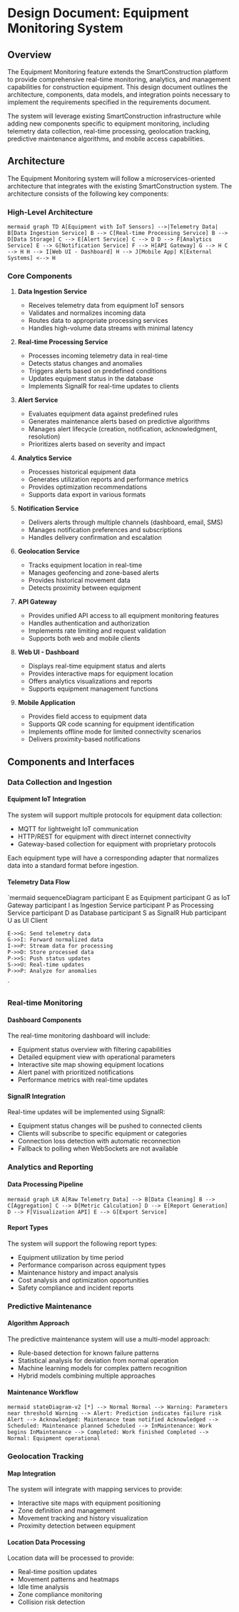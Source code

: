 # Design Document: Equipment Monitoring System

## Overview

The Equipment Monitoring feature extends the SmartConstruction platform to provide comprehensive real-time monitoring, analytics, and management capabilities for construction equipment. This design document outlines the architecture, components, data models, and integration points necessary to implement the requirements specified in the requirements document.

The system will leverage existing SmartConstruction infrastructure while adding new components specific to equipment monitoring, including telemetry data collection, real-time processing, geolocation tracking, predictive maintenance algorithms, and mobile access capabilities.

## Architecture

The Equipment Monitoring system will follow a microservices-oriented architecture that integrates with the existing SmartConstruction system. The architecture consists of the following key components:

### High-Level Architecture

`mermaid
graph TD
    A[Equipment with IoT Sensors] -->|Telemetry Data| B[Data Ingestion Service]
    B --> C[Real-time Processing Service]
    B --> D[Data Storage]
    C --> E[Alert Service]
    C --> D
    D --> F[Analytics Service]
    E --> G[Notification Service]
    F --> H[API Gateway]
    G --> H
    C --> H
    H --> I[Web UI - Dashboard]
    H --> J[Mobile App]
    K[External Systems] <--> H
`

### Core Components

1. **Data Ingestion Service**
   - Receives telemetry data from equipment IoT sensors
   - Validates and normalizes incoming data
   - Routes data to appropriate processing services
   - Handles high-volume data streams with minimal latency

2. **Real-time Processing Service**
   - Processes incoming telemetry data in real-time
   - Detects status changes and anomalies
   - Triggers alerts based on predefined conditions
   - Updates equipment status in the database
   - Implements SignalR for real-time updates to clients

3. **Alert Service**
   - Evaluates equipment data against predefined rules
   - Generates maintenance alerts based on predictive algorithms
   - Manages alert lifecycle (creation, notification, acknowledgment, resolution)
   - Prioritizes alerts based on severity and impact

4. **Analytics Service**
   - Processes historical equipment data
   - Generates utilization reports and performance metrics
   - Provides optimization recommendations
   - Supports data export in various formats

5. **Notification Service**
   - Delivers alerts through multiple channels (dashboard, email, SMS)
   - Manages notification preferences and subscriptions
   - Handles delivery confirmation and escalation

6. **Geolocation Service**
   - Tracks equipment location in real-time
   - Manages geofencing and zone-based alerts
   - Provides historical movement data
   - Detects proximity between equipment

7. **API Gateway**
   - Provides unified API access to all equipment monitoring features
   - Handles authentication and authorization
   - Implements rate limiting and request validation
   - Supports both web and mobile clients

8. **Web UI - Dashboard**
   - Displays real-time equipment status and alerts
   - Provides interactive maps for equipment location
   - Offers analytics visualizations and reports
   - Supports equipment management functions

9. **Mobile Application**
   - Provides field access to equipment data
   - Supports QR code scanning for equipment identification
   - Implements offline mode for limited connectivity scenarios
   - Delivers proximity-based notifications

## Components and Interfaces

### Data Collection and Ingestion

#### Equipment IoT Integration

The system will support multiple protocols for equipment data collection:
- MQTT for lightweight IoT communication
- HTTP/REST for equipment with direct internet connectivity
- Gateway-based collection for equipment with proprietary protocols

Each equipment type will have a corresponding adapter that normalizes data into a standard format before ingestion.

#### Telemetry Data Flow

`mermaid
sequenceDiagram
    participant E as Equipment
    participant G as IoT Gateway
    participant I as Ingestion Service
    participant P as Processing Service
    participant D as Database
    participant S as SignalR Hub
    participant U as UI Client
    
    E->>G: Send telemetry data
    G->>I: Forward normalized data
    I->>P: Stream data for processing
    P->>D: Store processed data
    P->>S: Push status updates
    S->>U: Real-time updates
    P->>P: Analyze for anomalies
`

### Real-time Monitoring

#### Dashboard Components

The real-time monitoring dashboard will include:
- Equipment status overview with filtering capabilities
- Detailed equipment view with operational parameters
- Interactive site map showing equipment locations
- Alert panel with prioritized notifications
- Performance metrics with real-time updates

#### SignalR Integration

Real-time updates will be implemented using SignalR:
- Equipment status changes will be pushed to connected clients
- Clients will subscribe to specific equipment or categories
- Connection loss detection with automatic reconnection
- Fallback to polling when WebSockets are not available

### Analytics and Reporting

#### Data Processing Pipeline

`mermaid
graph LR
    A[Raw Telemetry Data] --> B[Data Cleaning]
    B --> C[Aggregation]
    C --> D[Metric Calculation]
    D --> E[Report Generation]
    D --> F[Visualization API]
    E --> G[Export Service]
`

#### Report Types

The system will support the following report types:
- Equipment utilization by time period
- Performance comparison across equipment types
- Maintenance history and impact analysis
- Cost analysis and optimization opportunities
- Safety compliance and incident reports

### Predictive Maintenance

#### Algorithm Approach

The predictive maintenance system will use a multi-model approach:
- Rule-based detection for known failure patterns
- Statistical analysis for deviation from normal operation
- Machine learning models for complex pattern recognition
- Hybrid models combining multiple approaches

#### Maintenance Workflow

`mermaid
stateDiagram-v2
    [*] --> Normal
    Normal --> Warning: Parameters near threshold
    Warning --> Alert: Prediction indicates failure risk
    Alert --> Acknowledged: Maintenance team notified
    Acknowledged --> Scheduled: Maintenance planned
    Scheduled --> InMaintenance: Work begins
    InMaintenance --> Completed: Work finished
    Completed --> Normal: Equipment operational
`

### Geolocation Tracking

#### Map Integration

The system will integrate with mapping services to provide:
- Interactive site maps with equipment positioning
- Zone definition and management
- Movement tracking and history visualization
- Proximity detection between equipment

#### Location Data Processing

Location data will be processed to provide:
- Real-time position updates
- Movement patterns and heatmaps
- Idle time analysis
- Zone compliance monitoring
- Collision risk detection

